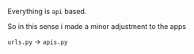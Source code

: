 Everything is `api` based.

So in this sense i made a minor adjustment to the apps

`urls.py` -> `apis.py`
